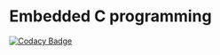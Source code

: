 # Embedded C programming

[![Codacy Badge](https://api.codacy.com/project/badge/Grade/a3bf747a88b74e6ab2d076732ac22bfd)](https://app.codacy.com/gh/vinayvmathad/M2-EmbSys?utm_source=github.com&utm_medium=referral&utm_content=vinayvmathad/M2-EmbSys&utm_campaign=Badge_Grade_Settings)
